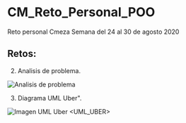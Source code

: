 # CM_Reto_Personal_POO
Reto personal Cmeza Semana del 24 al 30 de agosto 2020


## Retos:


2. Analisis de problema.

![Analisis de problema](https://github.com/cemeza/CM_Reto_Personal_POO/blob/master/images/Reto2.png?raw=true)
<Analized>


3. Diagrama UML Uber".

![Imagen UML Uber](https://github.com/cemeza/CM_Reto_Personal_POO/blob/master/images/UML%20Uber.png?raw=true)
<UML_UBER>



